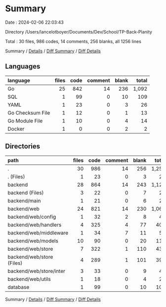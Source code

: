 # Summary

Date : 2024-02-06 22:03:43

Directory /Users/lancelotboyer/Documents/Dev/School/TP-Back-Planity

Total : 30 files,  986 codes, 14 comments, 256 blanks, all 1256 lines

Summary / [Details](details.md) / [Diff Summary](diff.md) / [Diff Details](diff-details.md)

## Languages
| language | files | code | comment | blank | total |
| :--- | ---: | ---: | ---: | ---: | ---: |
| Go | 25 | 842 | 14 | 236 | 1,092 |
| SQL | 1 | 99 | 0 | 10 | 109 |
| YAML | 1 | 23 | 0 | 3 | 26 |
| Go Checksum File | 1 | 12 | 0 | 1 | 13 |
| Go Module File | 1 | 10 | 0 | 4 | 14 |
| Docker | 1 | 0 | 0 | 2 | 2 |

## Directories
| path | files | code | comment | blank | total |
| :--- | ---: | ---: | ---: | ---: | ---: |
| . | 30 | 986 | 14 | 256 | 1,256 |
| . (Files) | 1 | 23 | 0 | 3 | 26 |
| backend | 28 | 864 | 14 | 243 | 1,121 |
| backend (Files) | 3 | 22 | 0 | 7 | 29 |
| backend/main | 1 | 21 | 0 | 6 | 27 |
| backend/web | 24 | 821 | 14 | 230 | 1,065 |
| backend/web/config | 1 | 32 | 2 | 8 | 42 |
| backend/web/handlers | 4 | 325 | 4 | 77 | 406 |
| backend/web/middleware | 1 | 34 | 7 | 11 | 52 |
| backend/web/models | 10 | 90 | 0 | 20 | 110 |
| backend/web/store | 7 | 322 | 1 | 110 | 433 |
| backend/web/store (Files) | 4 | 289 | 1 | 101 | 391 |
| backend/web/store/inter | 3 | 33 | 0 | 9 | 42 |
| backend/web/utils | 1 | 18 | 0 | 4 | 22 |
| database | 1 | 99 | 0 | 10 | 109 |

Summary / [Details](details.md) / [Diff Summary](diff.md) / [Diff Details](diff-details.md)